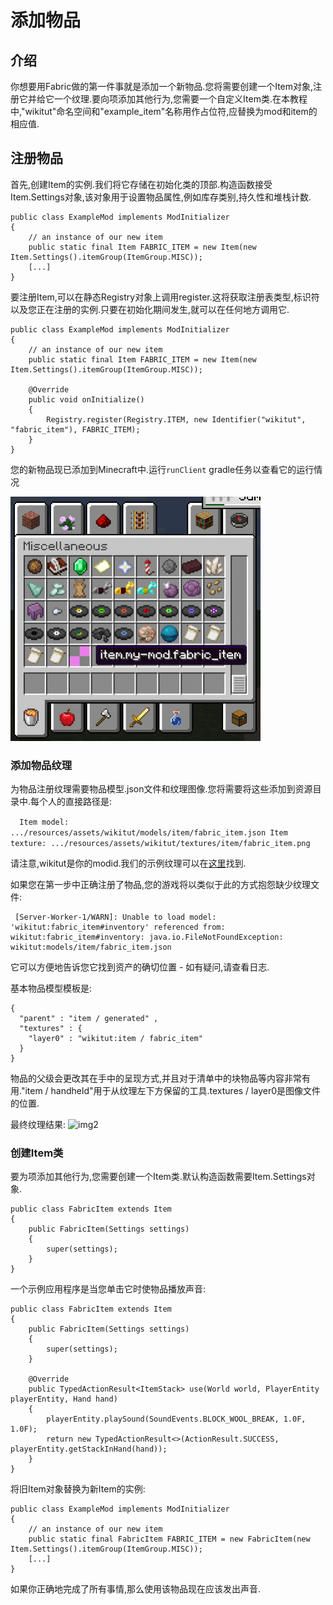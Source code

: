 # 添加物品
## 介绍

你想要用Fabric做的第一件事就是添加一个新物品.您将需要创建一个Item对象,注册它并给它一个纹理.要向项添加其他行为,您需要一个自定义Item类.在本教程中,"wikitut"命名空间和"example_item"名称用作占位符,应替换为mod和item的相应值.

##  注册物品

首先,创建Item的实例.我们将它存储在初始化类的顶部.构造函数接受Item.Settings对象,该对象用于设置物品属性,例如库存类别,持久性和堆栈计数.

```
public class ExampleMod implements ModInitializer
{
    // an instance of our new item
    public static final Item FABRIC_ITEM = new Item(new Item.Settings().itemGroup(ItemGroup.MISC));
    [...]
}
```

要注册Item,可以在静态Registry对象上调用register.这将获取注册表类型,标识符以及您正在注册的实例.只要在初始化期间发生,就可以在任何地方调用它.

```
public class ExampleMod implements ModInitializer
{
    // an instance of our new item
    public static final Item FABRIC_ITEM = new Item(new Item.Settings().itemGroup(ItemGroup.MISC));
 
    @Override
    public void onInitialize()
    {
        Registry.register(Registry.ITEM, new Identifier("wikitut", "fabric_item"), FABRIC_ITEM);
    } 
}
```

您的新物品现已添加到Minecraft中.运行`runClient` gradle任务以查看它的运行情况

![img1](img/items/2019-02-17_16.50.44.png)

### 添加物品纹理

为物品注册纹理需要物品模型.json文件和纹理图像.您将需要将这些添加到资源目录中.每个人的直接路径是:

`  Item model: .../resources/assets/wikitut/models/item/fabric_item.json
  Item texture: .../resources/assets/wikitut/textures/item/fabric_item.png`

  请注意,wikitut是你的modid.我们的示例纹理可以在[这里](https://i.imgur.com/CqLSMEQ.png)找到.

如果您在第一步中正确注册了物品,您的游戏将以类似于此的方式抱怨缺少纹理文件:
```
 [Server-Worker-1/WARN]: Unable to load model: 'wikitut:fabric_item#inventory' referenced from: wikitut:fabric_item#inventory: java.io.FileNotFoundException: wikitut:models/item/fabric_item.json
 ```

 它可以方便地告诉您它找到资产的确切位置 - 如有疑问,请查看日志.

基本物品模型模板是:

```
{ 
  "parent" : "item / generated" ,
  "textures" : { 
    "layer0" : "wikitut:item / fabric_item" 
  } 
}
```

物品的父级会更改其在手中的呈现方式,并且对于清单中的块物品等内容非常有用."item / handheld"用于从纹理左下方保留的工具.textures / layer0是图像文件的位置.

最终纹理结果:
![img2](https://raw.githubusercontent.com/Lightcolour-666/Fabric-Wiki/master/tutorial/img/items/item_texture.png)

### 创建Item类

要为项添加其他行为,您需要创建一个Item类.默认构造函数需要Item.Settings对象.
```
public class FabricItem extends Item
{
    public FabricItem(Settings settings)
    {
        super(settings);
    }
}
```
一个示例应用程序是当您单击它时使物品播放声音:
```
public class FabricItem extends Item
{
    public FabricItem(Settings settings)
    {
        super(settings);
    }
 
    @Override
    public TypedActionResult<ItemStack> use(World world, PlayerEntity playerEntity, Hand hand)
    {
        playerEntity.playSound(SoundEvents.BLOCK_WOOL_BREAK, 1.0F, 1.0F);
        return new TypedActionResult<>(ActionResult.SUCCESS, playerEntity.getStackInHand(hand));
    }
}
```


将旧Item对象替换为新Item的实例:

```
public class ExampleMod implements ModInitializer
{
    // an instance of our new item
    public static final FabricItem FABRIC_ITEM = new FabricItem(new Item.Settings().itemGroup(ItemGroup.MISC));
    [...]
}
```

如果你正确地完成了所有事情,那么使用该物品现在应该发出声音.
